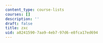 ```yaml
---
content_type: course-lists
courses: []
description: ''
draft: false
title: zxc
uid: a8241590-7aa9-4eb7-97d6-e8fca17ed694
---
```

